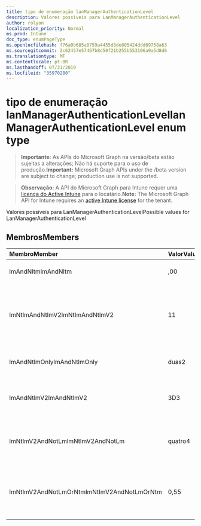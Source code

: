 ```yaml
---
title: tipo de enumeração lanManagerAuthenticationLevel
description: Valores possíveis para LanManagerAuthenticationLevel
author: rolyon
localization_priority: Normal
ms.prod: Intune
doc_type: enumPageType
ms.openlocfilehash: f76a0b685a0759a4455d8de805424ddd09758a63
ms.sourcegitcommit: 2c62457e57467b8d50f21b255b553106a9a5d8d6
ms.translationtype: MT
ms.contentlocale: pt-BR
ms.lasthandoff: 07/31/2019
ms.locfileid: "35970280"
---
```

# <a name="lanmanagerauthenticationlevel-enum-type"></a><span data-ttu-id="db499-103">tipo de enumeração lanManagerAuthenticationLevel</span><span class="sxs-lookup"><span data-stu-id="db499-103">lanManagerAuthenticationLevel enum type</span></span>

> <span data-ttu-id="db499-104">**Importante:** As APIs do Microsoft Graph na versão/beta estão sujeitas a alterações; Não há suporte para o uso de produção.</span><span class="sxs-lookup"><span data-stu-id="db499-104">**Important:** Microsoft Graph APIs under the /beta version are subject to change; production use is not supported.</span></span>

> <span data-ttu-id="db499-105">**Observação:** A API do Microsoft Graph para Intune requer uma [licença do Active Intune](https://go.microsoft.com/fwlink/?linkid=839381) para o locatário.</span><span class="sxs-lookup"><span data-stu-id="db499-105">**Note:** The Microsoft Graph API for Intune requires an [active Intune license](https://go.microsoft.com/fwlink/?linkid=839381) for the tenant.</span></span>

<span data-ttu-id="db499-106">Valores possíveis para LanManagerAuthenticationLevel</span><span class="sxs-lookup"><span data-stu-id="db499-106">Possible values for LanManagerAuthenticationLevel</span></span>

## <a name="members"></a><span data-ttu-id="db499-107">Membros</span><span class="sxs-lookup"><span data-stu-id="db499-107">Members</span></span>
|<span data-ttu-id="db499-108">Membro</span><span class="sxs-lookup"><span data-stu-id="db499-108">Member</span></span>|<span data-ttu-id="db499-109">Valor</span><span class="sxs-lookup"><span data-stu-id="db499-109">Value</span></span>|<span data-ttu-id="db499-110">Descrição</span><span class="sxs-lookup"><span data-stu-id="db499-110">Description</span></span>|
|:---|:---|:---|
|<span data-ttu-id="db499-111">lmAndNltm</span><span class="sxs-lookup"><span data-stu-id="db499-111">lmAndNltm</span></span>|<span data-ttu-id="db499-112">,0</span><span class="sxs-lookup"><span data-stu-id="db499-112">0</span></span>|<span data-ttu-id="db499-113">Enviar respostas LM & NTLM</span><span class="sxs-lookup"><span data-stu-id="db499-113">Send LM & NTLM responses</span></span>|
|<span data-ttu-id="db499-114">lmNtlmAndNtlmV2</span><span class="sxs-lookup"><span data-stu-id="db499-114">lmNtlmAndNtlmV2</span></span>|<span data-ttu-id="db499-115">1</span><span class="sxs-lookup"><span data-stu-id="db499-115">1</span></span>|<span data-ttu-id="db499-116">Send LM & NTLM-use a segurança da sessão NTLMv2, se estiver negociada</span><span class="sxs-lookup"><span data-stu-id="db499-116">Send LM & NTLM-use NTLMv2 session security if negotiated</span></span>|
|<span data-ttu-id="db499-117">lmAndNtlmOnly</span><span class="sxs-lookup"><span data-stu-id="db499-117">lmAndNtlmOnly</span></span>|<span data-ttu-id="db499-118">duas</span><span class="sxs-lookup"><span data-stu-id="db499-118">2</span></span>|<span data-ttu-id="db499-119">Enviar somente respostas LM & NTLM</span><span class="sxs-lookup"><span data-stu-id="db499-119">Send LM & NTLM responses only</span></span>|
|<span data-ttu-id="db499-120">lmAndNtlmV2</span><span class="sxs-lookup"><span data-stu-id="db499-120">lmAndNtlmV2</span></span>|<span data-ttu-id="db499-121">3D</span><span class="sxs-lookup"><span data-stu-id="db499-121">3</span></span>|<span data-ttu-id="db499-122">Enviar somente respostas LM & NTLMv2</span><span class="sxs-lookup"><span data-stu-id="db499-122">Send LM & NTLMv2 responses only</span></span>|
|<span data-ttu-id="db499-123">lmNtlmV2AndNotLm</span><span class="sxs-lookup"><span data-stu-id="db499-123">lmNtlmV2AndNotLm</span></span>|<span data-ttu-id="db499-124">quatro</span><span class="sxs-lookup"><span data-stu-id="db499-124">4</span></span>|<span data-ttu-id="db499-125">Enviar LM & somente respostas NTLMv2.</span><span class="sxs-lookup"><span data-stu-id="db499-125">Send LM & NTLMv2 responses only.</span></span> <span data-ttu-id="db499-126">Recusar LM</span><span class="sxs-lookup"><span data-stu-id="db499-126">Refuse LM</span></span>|
|<span data-ttu-id="db499-127">lmNtlmV2AndNotLmOrNtm</span><span class="sxs-lookup"><span data-stu-id="db499-127">lmNtlmV2AndNotLmOrNtm</span></span>|<span data-ttu-id="db499-128">0,5</span><span class="sxs-lookup"><span data-stu-id="db499-128">5</span></span>|<span data-ttu-id="db499-129">Enviar LM & somente respostas NTLMv2.</span><span class="sxs-lookup"><span data-stu-id="db499-129">Send LM & NTLMv2 responses only.</span></span> <span data-ttu-id="db499-130">Recusar LM & NTLM</span><span class="sxs-lookup"><span data-stu-id="db499-130">Refuse LM & NTLM</span></span>|





